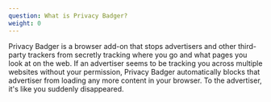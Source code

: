 ```yaml
---
question: What is Privacy Badger?
weight: 0
---
```


Privacy Badger is a browser add-on that stops advertisers and other third-party trackers from secretly tracking where you go and what pages you look at on the web.  If an advertiser seems to be tracking you across multiple websites without your permission, Privacy Badger automatically blocks that advertiser from loading any more content in your browser.  To the advertiser, it's like you suddenly disappeared.
